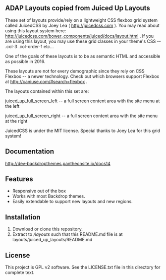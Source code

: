 ADAP Layouts copied from Juiced Up Layouts
-----------------

These set of layouts provide/rely on a lightweight CSS flexbox grid system called JuicedCSS by Joey Lea ( http://juicedcss.com ).
You may read about using this layout system here: http://juicedcss.com/bower_components/juiced/docs/layout.html .
If you are using this layout, you may use these grid classes in your theme's CSS -- .col-3 .col-order-1 etc...

One of the goals of these layouts is to be as semantic HTML and accessible as possible in 2016.

These layouts are not for every demographic since they rely on CSS Flexbox -- a newer technology.  Check out which browsers support Flexbox at http://caniuse.com/#search=flexbox .

The layouts contained within this set are:

juiced_up_full_screen_left -- a full screen content area with the site menu at the left

juiced_up_full_screen_right -- a full screen content area with the site menu at the right


JuicedCSS is under the MIT license.  Special thanks to Joey Lea for this grid system!

## Documentation
http://dev-backdropthemes.pantheonsite.io/docs14

## Features

* Responsive out of the box
* Works with most Backdrop themes.
* Easily extendable to support new layouts and new regions.

## Installation

1. Download or clone this repository.
2. Extract to */layouts* such that this README.md file is at layouts/juiced_up_layouts/README.md

## License

This project is GPL v2 software. See the LICENSE.txt file in this directory for complete text.
